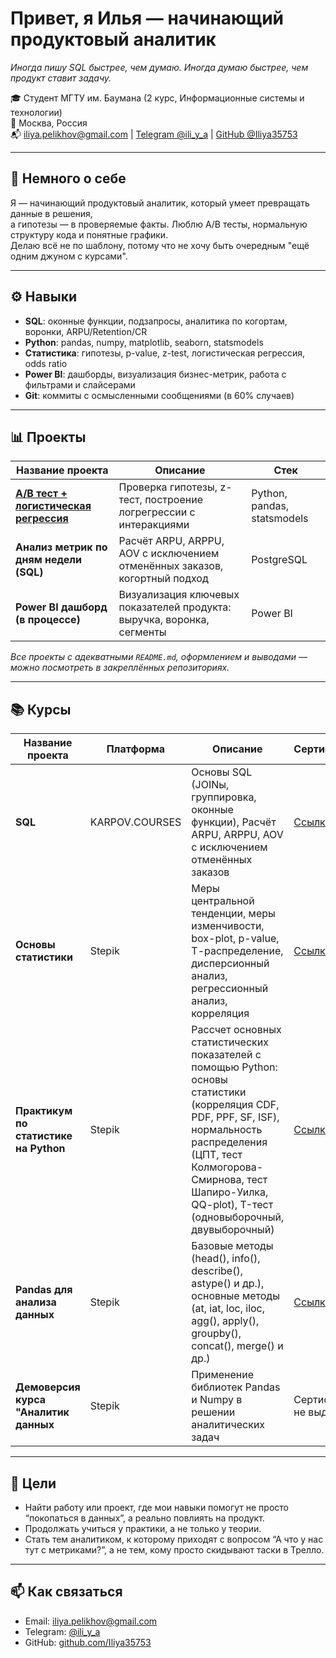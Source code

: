 # Привет, я Илья — начинающий продуктовый аналитик

*Иногда пишу SQL быстрее, чем думаю. Иногда думаю быстрее, чем продукт ставит задачу.*

🎓 Студент МГТУ им. Баумана (2 курс, Информационные системы и технологии)  
📍 Москва, Россия  
📬 iliya.pelikhov@gmail.com | [Telegram @ili_y_a](https://t.me/ili_y_a) | [GitHub @Iliya35753](https://github.com/Iliya35753)

---

## 🧠 Немного о себе

Я — начинающий продуктовый аналитик, который умеет превращать данные в решения,  
а гипотезы — в проверяемые факты. Люблю A/B тесты, нормальную структуру кода и понятные графики.  
Делаю всё не по шаблону, потому что не хочу быть очередным "ещё одним джуном с курсами".

---

## ⚙️ Навыки

- **SQL**: оконные функции, подзапросы, аналитика по когортам, воронки, ARPU/Retention/CR
- **Python**: pandas, numpy, matplotlib, seaborn, statsmodels
- **Статистика**: гипотезы, p-value, z-test, логистическая регрессия, odds ratio
- **Power BI**: дашборды, визуализация бизнес-метрик, работа с фильтрами и слайсерами
- **Git**: коммиты с осмысленными сообщениями (в 60% случаев)

---

## 📊 Проекты

| Название проекта                               | Описание                                                                 | Стек               |
|------------------------------------------------|--------------------------------------------------------------------------|--------------------|
| [**A/B тест + логистическая регрессия**](https://github.com/Iliya35753/product_analisys/tree/main/AB%20test)        | Проверка гипотезы, z-тест, построение логрегрессии с интеракциями        | Python, pandas, statsmodels |
| **Анализ метрик по дням недели (SQL)**         | Расчёт ARPU, ARPPU, AOV с исключением отменённых заказов, когортный подход | PostgreSQL |
| **Power BI дашборд (в процессе)**              | Визуализация ключевых показателей продукта: выручка, воронка, сегменты   | Power BI           |


*Все проекты с адекватными `README.md`, оформлением и выводами — можно посмотреть в закреплённых репозиториях.*

---

## 📚 Курсы

| Название проекта                       | Платформа        |Описание                                                                                               | Сертификат |
|----------------------------------------|------------------|-----------------------------------------------------------------------------------------------------------|--------------|
| **SQL**                                | KARPOV.COURSES   | Основы SQL (JOINы, группировка, оконные функции), Расчёт ARPU, ARPPU, AOV с исключением отменённых заказов | [Ссылка](https://lab.karpov.courses/certificate/e747e188-fa77-42d2-abc0-6f24426eecbc/) |
| **Основы статистики**                 | Stepik           | Меры центральной тенденции, меры изменчивости, box-plot, p-value, Т-распределение, дисперсионный анализ, регрессионный анализ, корреляция| [Ссылка](https://stepik.org/cert/2765488) |
| **Практикум по статистике на Python**  | Stepik           | Рассчет основных статистических показателей с помощью  Python: основы статистики (корреляция CDF, PDF, PPF, SF, ISF), нормальность распределения (ЦПТ, тест Колмогорова-Смирнова, тест Шапиро-Уилка, QQ-plot), T-тест (одновыборочный, двувыборочный)     | [Ссылка](https://stepik.org/cert/2781738) |
| **Pandas для анализа данных** | Stepik | Базовые методы (head(), info(), describe(), astype() и др.), основные методы (at, iat, loc, iloc, agg(), apply(), groupby(), concat(), merge() и др.) | [Ссылка](https://stepik.org/cert/2749911)
| **Демоверсия курса "Аналитик данных**  | Stepik           | Применение библиотек Pandas и Numpy в решении аналитических задач         | Сертификат не выдается |




---

## 💬 Цели

- Найти работу или проект, где мои навыки помогут не просто “покопаться в данных”, а реально повлиять на продукт.
- Продолжать учиться у практики, а не только у теории.
- Стать тем аналитиком, к которому приходят с вопросом “А что у нас тут с метриками?”, а не тем, кому просто скидывают таски в Трелло.

---

## 📫 Как связаться

- Email: iliya.pelikhov@gmail.com  
- Telegram: [@ili_y_a](https://t.me/ili_y_a)  
- GitHub: [github.com/Iliya35753](https://github.com/Iliya35753)

